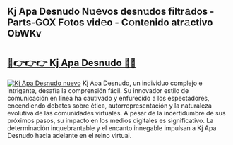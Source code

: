 ## Kj Apa Desnudo N𝚞𝚎vos desn𝚞dos filtr𝚊dos - Parts-GOX F𝚘tos vid𝚎o - C𝚘ntenido atr𝚊ctivo ObWKv

# <h2><a href="http://mb53egd.tromn.icu/?c=Kj+Apa+Desnudo">🔗👉👉👉 Kj Apa Desnudo 🔗🔗</a></h2>

[![Kj Apa Desnudo nuevo](https://i.imgur.com/pEAQMta.gif)](http://mb53egd.tromn.icu/?c=Kj+Apa+Desnudo)
Kj Apa Desnudo, un individuo complejo e intrigante, desafía la comprensión fácil. Su innovador estilo de comunicación en línea ha cautivado y enfurecido a los espectadores, encendiendo debates sobre ética, autorrepresentación y la naturaleza evolutiva de las comunidades virtuales. A pesar de la incertidumbre de sus próximos pasos, su impacto en los medios digitales es significativo. La determinación inquebrantable y el encanto innegable impulsan a Kj Apa Desnudo hacia adelante en el reino virtual.
